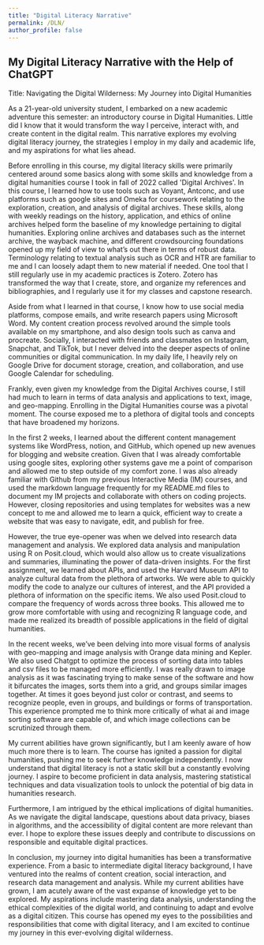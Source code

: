 ```yaml
---
title: "Digital Literacy Narrative"
permalink: /DLN/
author_profile: false
---
```


## My Digital Literacy Narrative with the Help of ChatGPT

Title: Navigating the Digital Wilderness: My Journey into Digital Humanities

As a 21-year-old university student, I embarked on a new academic adventure this semester: an introductory course in Digital Humanities. Little did I know that it would transform the way I perceive, interact with, and create content in the digital realm. This narrative explores my evolving digital literacy journey, the strategies I employ in my daily and academic life, and my aspirations for what lies ahead.

Before enrolling in this course, my digital literacy skills were primarily centered around some basics along with some skills and knowledge from a digital humanities course I took in fall of 2022 called 'Digital Archives'. In this course, I learned how to use tools such as Voyant, Antconc, and use platforms such as google sites and Omeka for coursework relating to the exploration, creation, and analysis of digital archives. These skills, along with weekly readings on the history, application, and ethics of online archives helped form the baseline of my knowledge pertaining to digital humanities. Exploring online archives and databases such as the internet archive, the wayback machine, and different crowdsourcing foundations opened up my field of view to what’s out there in terms of robust data. Terminology relating to textual analysis such as OCR and HTR are familiar to me and I can loosely adapt them to new material if needed. One tool that I still regularly use in my academic practices is Zotero. Zotero has transformed the way that I create, store, and organize my references and bibliographies, and I regularly use it for my classes and capstone research.

Aside from what I learned in that course, I know how to use social media platforms, compose emails, and write research papers using Microsoft Word. My content creation process revolved around the simple tools available on my smartphone, and also design tools such as canva and procreate. Socially, I interacted with friends and classmates on Instagram, Snapchat, and TikTok, but I never delved into the deeper aspects of online communities or digital communication. In my daily life, I heavily rely on Google Drive for document storage, creation, and collaboration, and use Google Calendar for scheduling. 

Frankly, even given my knowledge from the Digital Archives course, I still had much to learn in terms of data analysis and applications to text, image, and geo-mapping. Enrolling in the Digital Humanities course was a pivotal moment. The course exposed me to a plethora of digital tools and concepts that have broadened my horizons. 

In the first 2 weeks, I learned about the different content management systems like WordPress, notion, and GitHub, which opened up new avenues for blogging and website creation. Given that I was already comfortable using google sites, exploring other systems gave me a point of comparison and allowed me to step outside of my comfort zone. I was also already familiar with Github from my previous Interactive Media (IM) courses, and used the markdown language frequently for my README.md files to document my IM projects and collaborate with others on coding projects. However, closing repositories and using templates for websites was a new concept to me and allowed me to learn a quick, efficient way to create a website that was easy to navigate, edit, and publish for free.

However, the true eye-opener was when we delved into research data management and analysis. We explored data analysis and manipulation using R on Posit.cloud, which would also allow us to create visualizations and summaries, illuminating the power of data-driven insights. For the first assignment, we learned about APIs, and used the Harvard Museum API to analyze cultural data from the plethora of artworks. We were able to quickly modify the code to analyze our cultures of interest, and the API provided a plethora of information on the specific items. We also used Posit.cloud to compare the frequency of words across three books. This allowed me to grow more comfortable with using and recognizing R language code, and made me realized its breadth of possible applications in the field of digital humanities.

In the recent weeks, we’ve been delving into more visual forms of analysis with geo-mapping and image analysis with Orange data mining and Kepler. We also used Chatgpt to optimize the process of sorting data into tables and csv files to be managed more efficiently. I was really drawn to image analysis as it was fascinating trying to make sense of the software and how it bifurcates the images, sorts them into a grid, and groups similar images together. At times it goes beyond just color or contrast, and seems to recognize people, even in groups, and buildings or forms of transportation. This experience prompted me to think more critically of what ai and image sorting software are capable of, and which image collections can be scrutinized through them.

My current abilities have grown significantly, but I am keenly aware of how much more there is to learn. The course has ignited a passion for digital humanities, pushing me to seek further knowledge independently. I now understand that digital literacy is not a static skill but a constantly evolving journey. I aspire to become proficient in data analysis, mastering statistical techniques and data visualization tools to unlock the potential of big data in humanities research.

Furthermore, I am intrigued by the ethical implications of digital humanities. As we navigate the digital landscape, questions about data privacy, biases in algorithms, and the accessibility of digital content are more relevant than ever. I hope to explore these issues deeply and contribute to discussions on responsible and equitable digital practices.

In conclusion, my journey into digital humanities has been a transformative experience. From a basic to intermediate digital literacy background, I have ventured into the realms of content creation, social interaction, and research data management and analysis. While my current abilities have grown, I am acutely aware of the vast expanse of knowledge yet to be explored. My aspirations include mastering data analysis, understanding the ethical complexities of the digital world, and continuing to adapt and evolve as a digital citizen. This course has opened my eyes to the possibilities and responsibilities that come with digital literacy, and I am excited to continue my journey in this ever-evolving digital wilderness.
